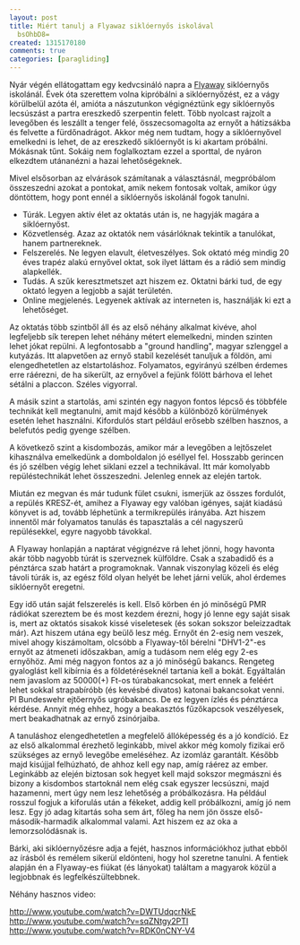 ```yaml
---
layout: post
title: Miért tanulj a Flyawaz siklóernyős iskolával
  bsOhbD8=
created: 1315170180
comments: true
categories: [paragliding]
---
```

Nyár végén ellátogattam egy kedvcsináló napra a <a href="http://flyaway.hu">Flyaway</a> siklóernyős iskolánál. Évek óta szerettem volna kipróbálni a siklóernyőzést, ez a vágy körülbelül azóta él, amióta a nászutunkon végignéztünk egy siklóernyős lecsúszást a partra ereszkedő szerpentin felett. Több nyolcast rajzolt a levegőben és leszállt a tenger felé, összecsomagolta az ernyőt a hátizsákba és felvette a fürdőnadrágot. Akkor még nem tudtam, hogy a siklóernyővel emelkedni is lehet, de az ereszkedő siklóernyőt is ki akartam próbálni. Mókásnak tűnt. Sokáig nem foglalkoztam ezzel a sporttal, de nyáron elkezdtem utánanézni a hazai lehetőségeknek.

Mivel elsősorban az elvárások számítanak a választásnál, megpróbálom összeszedni azokat a pontokat, amik nekem fontosak voltak, amikor úgy döntöttem, hogy pont ennél a siklóernyős iskolánál fogok tanulni.
<ul>
<li><span>Túrák.</span> Legyen aktív élet az oktatás után is, ne hagyják magára a siklóernyőst.</li>
<li><span>Közvetlenség.</span> Azaz az oktatók nem vásárlóknak tekintik a tanulókat, hanem partnereknek.</li>
<li><span>Felszerelés</span>. Ne legyen elavult, életveszélyes. Sok oktató még mindig 20 éves trapéz alakú ernyővel oktat, sok ilyet láttam és a rádió sem mindig alapkellék.</li>
<li><span>Tudás.</span> A szűk keresztmetszet azt hiszem ez. Oktatni bárki tud, de egy oktató legyen a legjobb a saját területén.</li>
<li><span>Online megjelenés.</span> Legyenek aktívak az interneten is, használják ki ezt a lehetőséget.</li>
</ul>

Az oktatás több szintből áll és az első néhány alkalmat kivéve, ahol legfeljebb sík terepen lehet néhány métert elemelkedni, minden szinten lehet jókat repülni. A legfontosabb a "ground handling", magyar szlenggel a kutyázás. Itt alapvetően az ernyő stabil kezelését tanuljuk a földön, ami elengedhetetlen az elstartoláshoz. Folyamatos, egyirányú szélben érdemes erre ráérezni, de ha sikerült, az ernyővel a fejünk fölött bárhova el lehet sétálni a placcon. Széles vigyorral.

A másik szint a startolás, ami szintén egy nagyon fontos lépcső és többféle technikát kell megtanulni, amit majd később a különböző körülmények esetén lehet használni. Kifordulós start például erősebb szélben hasznos, a belefutós pedig gyenge szélben.

A következő szint a kisdombozás, amikor már a levegőben a lejtőszelet kihasználva emelkedünk a domboldalon jó eséllyel fel. Hosszabb gerincen és jó szélben végig lehet siklani ezzel a technikával. Itt már komolyabb repüléstechnikát lehet összeszedni. Jelenleg ennek az elején tartok.

Miután ez megvan és már tudunk fület csukni, ismerjük az összes fordulót, a repülés KRESZ-ét, amihez a Flyaway egy valóban igényes, saját kiadású könyvet is ad, tovább léphetünk a termikrepülés irányába. Azt hiszem innentől már folyamatos tanulás és tapasztalás a cél nagyszerű repülésekkel, egyre nagyobb távokkal.

A Flyaway honlapján a naptárat végignézve rá lehet jönni, hogy havonta akár több nagyobb túrát is szerveznek külföldre. Csak a szabadidő és a pénztárca szab határt a programoknak. Vannak viszonylag közeli és elég távoli túrák is, az egész föld olyan helyét be lehet járni velük, ahol érdemes siklóernyőt eregetni.

Egy idő után saját felszerelés is kell. Első körben én jó minőségű PMR rádiókat szereztem be és most kezdem érezni, hogy jó lenne egy saját sisak is, mert az oktatós sisakok kissé viseletesek (és sokan sokszor beleizzadtak már). Azt hiszem utána egy beülő lesz még. Ernyőt én 2-esig nem veszek, mivel ahogy kiszámoltam, olcsóbb a Flyaway-től bérelni "DHV1-2"-es ernyőt az átmeneti időszakban, amíg a tudásom nem elég egy 2-es ernyőhöz. Ami még nagyon fontos az a jó minőségű bakancs. Rengeteg gyaloglást kell kibírnia és a földetéréseknél tartania kell a bokát. Egyáltalán nem javaslom az 50000(+) Ft-os túrabakancsokat, mert ennek a feléért lehet sokkal strapabíróbb (és kevésbé divatos) katonai bakancsokat venni. Pl Bundeswehr ejtőernyős ugróbakancs. De ez legyen ízlés és pénztárca kérdése. Annyit még ehhez, hogy a beakasztós fűzőkapcsok veszélyesek, mert beakadhatnak az ernyő zsinórjaiba.

A tanuláshoz elengedhetetlen a megfelelő állóképesség és a jó kondíció. Ez az első alkalommal érezhető leginkább, mivel akkor még komoly fizikai erő szükséges az ernyő levegőbe emeléséhez. Az izomláz garantált. Később majd kisújjal felhúzható, de ahhoz kell egy nap, amíg ráérez az ember. Leginkább az elején biztosan sok hegyet kell majd sokszor megmászni és bizony a kisdombos startoknál nem elég csak egyszer lecsúszni, majd hazamenni, mert úgy nem lesz lehetőség a próbálkozásra. Ha például rosszul fogjuk a kiforulás után a fékeket, addig kell próbálkozni, amíg jó nem lesz. Egy jó adag kitartás soha sem árt, főleg ha nem jön össze első-második-harmadik alkalommal valami. Azt hiszem ez az oka a lemorzsolódásnak is.

Bárki, aki siklóernyőzésre adja a fejét, hasznos információkhoz juthat ebből az írásból és remélem sikerül eldönteni, hogy hol szeretne tanulni. A fentiek alapján én a Flyaway-es fiúkat (és lányokat) találtam a magyarok közül a legjobbnak és legfelkészültebbnek.

Néhány hasznos video:

http://www.youtube.com/watch?v=DWTUdqcrNkE
http://www.youtube.com/watch?v=sqZNtgy2PTI
http://www.youtube.com/watch?v=RDK0nCNY-V4
